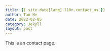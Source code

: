 ```yaml
---
title: {{ site.data[lang].l10n.contact_us }}
author: Tao He
date: 2022-02-05
category: Jekyll
layout: post
---
```


This is an contact page.
